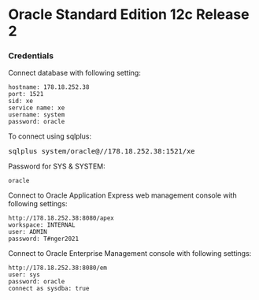 Oracle Standard Edition 12c Release 2
============================

### Credentials


Connect database with following setting:

    hostname: 178.18.252.38
    port: 1521
    sid: xe
    service name: xe
    username: system
    password: oracle

To connect using sqlplus:

<pre>
sqlplus system/oracle@//178.18.252.38:1521/xe
</pre>

Password for SYS & SYSTEM:

    oracle

Connect to Oracle Application Express web management console with following settings:

    http://178.18.252.38:8080/apex
    workspace: INTERNAL
    user: ADMIN
    password: T#nger2021


Connect to Oracle Enterprise Management console with following settings:

    http://178.18.252.38:8080/em
    user: sys
    password: oracle
    connect as sysdba: true
